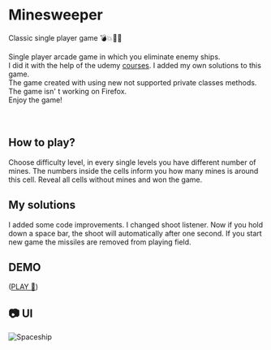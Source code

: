 # Minesweeper
Classic single player game 💣💥🚩🚩

Single player arcade game in which you eliminate enemy ships.</br>
I did it with the help of the udemy [courses](https://www.udemy.com/course/programowanie-obiektowe-w-javascript/). I added my own solutions to this game.</br>
The game created with using new not supported private classes methods. The game isn' t working on Firefox.</br>
Enjoy the game!
</br></br></br>

## How to play?
Choose difficulty level, in every single levels you have different number of mines. The numbers inside the cells inform you how many mines is around this cell. Reveal all cells without mines and won the game.

## My solutions
I added some code improvements. I changed shoot listener. Now if you hold down a space bar, the shoot will automatically after one second. If you start new game the missiles are removed from playing field.


## DEMO
 ([PLAY 🚀]( https://gregoryannn.github.io/Minesweeper/))


## 📷 UI
![Spaceship](https://user-images.githubusercontent.com/32854050/156610060-0d7e895b-1395-4218-a2d1-1ac3855ec720.jpg)
